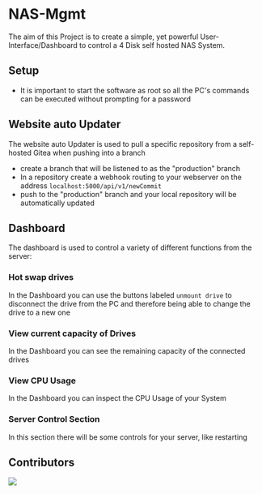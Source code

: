 # NAS-Mgmt

The aim of this Project is to create a simple, yet powerful User-Interface/Dashboard to control a 4 Disk self hosted NAS System.

## Setup

- It is important to start the software as root so all the PC's commands can be executed without prompting for a password


## Website auto Updater

The website auto Updater is used to pull a specific repository from a self-hosted Gitea when pushing into a branch
- create a branch that will be listened to as the "production" branch
- In a repository create a webhook routing to your webserver on the address `localhost:5000/api/v1/newCommit` 
- push to the "production" branch and your local repository will be automatically updated

## Dashboard
The dashboard is used to control a variety of different functions from the server:

### Hot swap drives
In the Dashboard you can use the buttons labeled `unmount drive` to disconnect the drive from the PC and therefore being able to change the drive to a new one

### View current capacity of Drives
In the Dashboard you can see the remaining capacity of the connected drives

### View CPU Usage
In the Dashboard you can inspect the CPU Usage of your System

### Server Control Section
In this section there will be some controls for your server, like restarting  


## Contributors


<img src = "https://contrib.rocks/image?repo=AgentSchmisch/NAS_mgmt"/>
